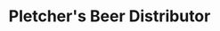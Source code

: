 ---
title: "Pletcher's Beer Distributor"
url: /state-college/pletchers-beer-distributor/
shop: Getränke
---